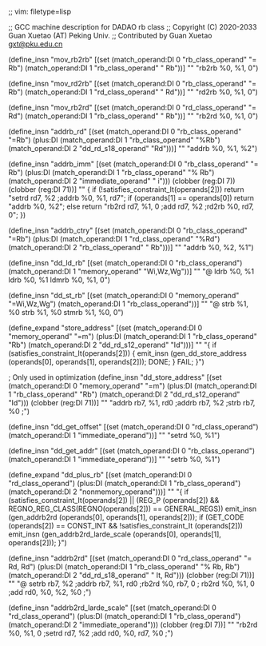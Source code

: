 ;; vim: filetype=lisp

;; GCC machine description for DADAO rb class
;; Copyright (C) 2020-2033 Guan Xuetao (AT) Peking Univ.
;; Contributed by Guan Xuetao <gxt@pku.edu.cn>

(define_insn "mov_rb2rb"
  [(set (match_operand:DI 0 "rb_class_operand" "= Rb")
        (match_operand:DI 1 "rb_class_operand" "  Rb"))]
	""
	"rb2rb	%0, %1, 0")

(define_insn "mov_rd2rb"
  [(set (match_operand:DI 0 "rb_class_operand" "= Rb")
        (match_operand:DI 1 "rd_class_operand" "  Rd"))]
	""
	"rd2rb	%0, %1, 0")

(define_insn "mov_rb2rd"
  [(set (match_operand:DI 0 "rd_class_operand" "= Rd")
        (match_operand:DI 1 "rb_class_operand" "  Rb"))]
	""
	"rb2rd	%0, %1, 0")

(define_insn "addrb_rd"
  [(set      (match_operand:DI 0 "rb_class_operand" "=Rb")
    (plus:DI (match_operand:DI 1 "rb_class_operand" "%Rb")
             (match_operand:DI 2 "dd_rd_s18_operand" "Rd")))]
	""
	"addrb	%0, %1, %2")

(define_insn "addrb_imm"
  [(set      (match_operand:DI 0 "rb_class_operand"  "= Rb")
    (plus:DI (match_operand:DI 1 "rb_class_operand"  "% Rb")
             (match_operand:DI 2 "immediate_operand" "  i")))
	(clobber (reg:DI 7))
	(clobber (reg:DI 71))]
	""
	{
	  if (!satisfies_constraint_It(operands[2]))
		return	"setrd	rd7, %2	\;addrb	%0, %1, rd7";
	  if (operands[1] == operands[0])
		return	"addrb	%0, %2";
	  else
		return	"rb2rd	rd7, %1, 0	\;add	rd7, %2	\;rd2rb	%0, rd7, 0";
	})

(define_insn "addrb_ctry"
  [(set      (match_operand:DI 0 "rb_class_operand"  "=Rb")
    (plus:DI (match_operand:DI 1 "rd_class_operand"  "%Rd")
             (match_operand:DI 2 "rb_class_operand"  " Rb")))]
	""
	"addrb	%0, %2, %1")

(define_insn "dd_ld_rb"
  [(set (match_operand:DI 0 "rb_class_operand")
        (match_operand:DI 1 "memory_operand" "Wi,Wz,Wg"))]
	""
	"@
	ldrb	%0, %1
	ldrb	%0, %1
	ldmrb	%0, %1, 0")

(define_insn "dd_st_rb"
  [(set (match_operand:DI 0 "memory_operand" "=Wi,Wz,Wg")
        (match_operand:DI 1 "rb_class_operand"))]
	""
	"@
	strb	%1, %0
	strb	%1, %0
	stmrb	%1, %0, 0")

(define_expand "store_address"
  [(set      (match_operand:DI 0 "memory_operand"    "=m")
    (plus:DI (match_operand:DI 1 "rb_class_operand"  "Rb")
             (match_operand:DI 2 "dd_rd_s12_operand" "Id")))]
	""
	"{
	  if (satisfies_constraint_It(operands[2])) {
	     emit_insn (gen_dd_store_address (operands[0], operands[1], operands[2]));
	     DONE;
	  }
	  FAIL;
	}")

; Only used in optimization
(define_insn "dd_store_address"
  [(set      (match_operand:DI 0 "memory_operand"    "=m")
    (plus:DI (match_operand:DI 1 "rb_class_operand"  "Rb")
	     (match_operand:DI 2 "dd_rd_s12_operand" "Id")))
	(clobber (reg:DI 71))]
	""
	"addrb	rb7, %1, rd0	\;addrb	rb7, %2	\;strb	rb7, %0	\;")

(define_insn "dd_get_offset"
  [(set (match_operand:DI 0 "rd_class_operand")
        (match_operand:DI 1 "immediate_operand"))]
	""
	"setrd	%0, %1")

(define_insn "dd_get_addr"
  [(set (match_operand:DI 0 "rb_class_operand")
        (match_operand:DI 1 "immediate_operand"))]
	""
	"setrb	%0, %1")

(define_expand "dd_plus_rb"
  [(set      (match_operand:DI 0 "rd_class_operand")
    (plus:DI (match_operand:DI 1 "rb_class_operand")
             (match_operand:DI 2 "nonmemory_operand")))]
	""
	"{
	  if (satisfies_constraint_It(operands[2]) ||
	     (REG_P (operands[2]) &&
	      REGNO_REG_CLASS(REGNO(operands[2])) == GENERAL_REGS))
	    emit_insn (gen_addrb2rd (operands[0], operands[1], operands[2]));
	  if (GET_CODE (operands[2]) == CONST_INT &&
	     !satisfies_constraint_It (operands[2]))
	   emit_insn (gen_addrb2rd_larde_scale (operands[0], operands[1], operands[2]));
	}")

(define_insn "addrb2rd"
  [(set      (match_operand:DI 0 "rd_class_operand"  "= Rd, Rd")
    (plus:DI (match_operand:DI 1 "rb_class_operand"  "% Rb, Rb")
	     (match_operand:DI 2 "dd_rd_s18_operand" "  It, Rd")))
	(clobber (reg:DI 71))]
	""
	"@
	setrb	rb7, %2	\;addrb	rb7, %1, rd0	\;rb2rd	%0, rb7, 0	\;
	rb2rd	%0, %1, 0	\;add	rd0, %0, %2, %0	\;")

(define_insn "addrb2rd_larde_scale"
  [(set      (match_operand:DI 0 "rd_class_operand")
    (plus:DI (match_operand:DI 1 "rb_class_operand")
             (match_operand:DI 2 "immediate_operand")))
	(clobber (reg:DI 7))]
	""
	"rb2rd	%0, %1, 0	\;setrd	rd7, %2	\;add	rd0, %0, rd7, %0	\;")
